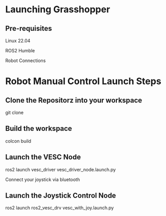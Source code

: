 # Launching Grasshopper

## Pre-requisites
Linux 22.04

ROS2 Humble

Robot Connections

# Robot Manual Control Launch Steps
## Clone the Repositorz into your workspace

git clone 

## Build the workspace

colcon build

## Launch the VESC Node
ros2 launch vesc_driver vesc_driver_node.launch.py 

Connect your joystick via bluetooth

## Launch the Joystick Control Node

ros2 launch ros2_vesc_drv vesc_with_joy.launch.py 


